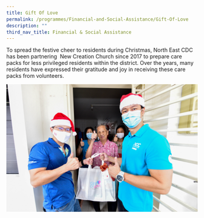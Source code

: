```yaml
---
title: Gift Of Love
permalink: /programmes/Financial-and-Social-Assistance/Gift-Of-Love
description: ""
third_nav_title: Financial & Social Assistance
---
```

To spread the festive cheer to residents during Christmas, North East CDC has been partnering  New Creation Church since 2017 to prepare care packs for less privileged residents within the district. Over the years, many residents have expressed their gratitude and joy in receiving these care packs from volunteers.

![](/images/20201205_1_103_NCC_Gift%20of%20Love.jpg)